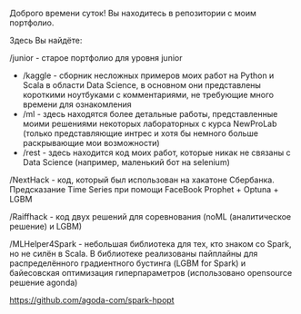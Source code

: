 Доброго времени суток! Вы находитесь в репозитории с моим портфолио.

Здесь Вы найдёте:

/junior - старое портфолио для уровня junior

- /kaggle - сборник несложных примеров моих работ на Python и Scala в области Data Science, в основном они представлены короткими ноутбуками с комментариями, не требующие много времени для ознакомления
- /ml - здесь находятся более детальные работы, представленные моими решениями некоторых лабораторных с курса NewProLab (только представляющие интрес и хотя бы немного больше раскрывающие мои возможности)
- /rest - здесь находится код моих работ, которые никак не связаны с Data Science (например, маленький бот на selenium)

/NextHack - код, который был использован на хакатоне Сбербанка. Предсказание Time Series при помощи FaceBook Prophet + Optuna + LGBM

/Raiffhack - код двух решений для соревнования (noML (аналитическое решение) и LGBM)

/MLHelper4Spark - небольшая библиотека для тех, кто знаком со Spark, но не силён в Scala. В библиотеке реализованы пайплайны для распределённого градиентного бустинга (LGBM for Spark) и байесовская оптимизация гиперпараметров (использовано opensource решение agonda)

https://github.com/agoda-com/spark-hpopt
